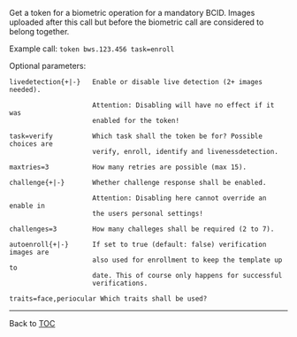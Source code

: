 Get a token for a biometric operation for a mandatory BCID. Images uploaded
after this call but before the biometric call are considered to belong together.

Example call: `token bws.123.456 task=enroll`


Optional parameters:

    livedetection{+|-}   Enable or disable live detection (2+ images needed).

                         Attention: Disabling will have no effect if it was
                         enabled for the token!

    task=verify          Which task shall the token be for? Possible choices are
                         verify, enroll, identify and livenessdetection.

    maxtries=3           How many retries are possible (max 15).

    challenge{+|-}       Whether challenge response shall be enabled.

                         Attention: Disabling here cannot override an enable in
                         the users personal settings!

    challenges=3         How many challeges shall be required (2 to 7).

    autoenroll{+|-}      If set to true (default: false) verification images are
                         also used for enrollment to keep the template up to
                         date. This of course only happens for successful
                         verifications.

    traits=face,periocular Which traits shall be used?

---

Back to [TOC](./toc.md)